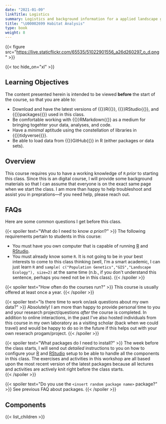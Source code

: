 ```yaml
---
date: "2021-01-09"
linkTitle: Logistics
summary: Logistics and background information for a applied landscape genetics workshop.
title: "\U00002699 Habitat Analysis"
type: book
weight: 8
---
```


{{< figure src="https://live.staticflickr.com/65535/51022901556_a26d260297_o_d.png" >}}

{{< toc hide_on="xl" >}}

## Learning Objectives


The content presented herein is intended to be viewed **before** the start of the course, so that you are able to:

- Download and have the latest versions of {{<hl>}}R{{</hl>}}, {{<hl>}}RStudio{{</hl>}}, and {{<hl>}}packages{{</hl>}} used in this class.  
- Be comfortable working with {{<hl>}}RMarkdown{{</hl>}} as a medium for bringing togehter your data, analyses, and code.  
- Have a *minimal* aptitude using the constellation of libraries in {{<hl>}}tidyverse{{</hl>}}.
- Be able to load data from {{<hl>}}GitHub{{</hl>}} in R (either packages or data sets).

## Overview

This course requires you to have a working knowledge of `R` *prior* to starting this class.  Since this is an digital course, I will provide some background materials so that I can assume that everyone is on the exact same page when we start the class.  I am more than happy to help troubleshoot and assist you in preprations—if you need help, please reach out.

## FAQs

Here are some common questions I get before this class.

{{< spoiler text="What do I need to know *a priori*?" >}}
The following requirements pertain to students in this course:  
- You must have you own computer that is capable of running [R](https://cran.r-project.org) and [RStudio](https://rstudio.com).  
- You must already know some `R`.  It is not going to be in your best interests to come to this class thinking (well, I'm a smart academic, I can just learn `R` and `sample( c("Population Genetics","GIS","Landscape Ecology"), size=2)` at the same time (n.b., if you don't understand this sentence, perhaps you need not be in this class).
{{< /spoiler >}}

{{< spoiler text="How often do the courses run?" >}}
This course is usually offered at least once a year.
{{< /spoiler >}}


{{< spoiler text="Is there time to work on/ask questions about my own data?" >}}
Absolutely! I am more than happy to provide personal time to you and your research project/questions *after* the course is completed.  In addition to online interactions, in the past I've also hosted individuals from this course in my own laboratory as a visiting scholar (back when we could travel) and would be happy to do so in the future if this helps out with your own reserach progam/project.
{{< /spoiler >}}

{{< spoiler text="What packages do I need to install?" >}}
The week before the class starts, I will send out *detailed* instructions to you on how to configure your [R](https://cran.r-project.org) and [RStudio](https://rstudio.org) setup to be able to handle all the components in this class.  The exercises and activities in this workshop are all based upon the most recent version of the latest packages because all lectures and activities are actively knit right before the class starts.  
{{< /spoiler >}}


{{< spoiler text="Do you use the `<insert random package name>` package?" >}}
See previous FAQ about packages.
{{< /spoiler >}}






## Components

{{< list_children >}}

